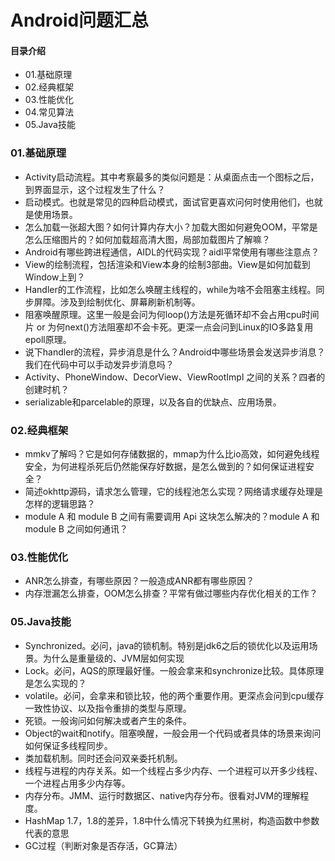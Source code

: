 # Android问题汇总
#### 目录介绍
- 01.基础原理
- 02.经典框架
- 03.性能优化
- 04.常见算法
- 05.Java技能




### 01.基础原理
- Activity启动流程。其中考察最多的类似问题是：从桌面点击一个图标之后，到界面显示，这个过程发生了什么？
- 启动模式。也就是常见的四种启动模式，面试官更喜欢问何时使用他们，也就是使用场景。
- 怎么加载一张超大图？如何计算内存大小？加载大图如何避免OOM，平常是怎么压缩图片的？如何加载超高清大图，局部加载图片了解嘛？
- Android有哪些跨进程通信，AIDL的代码实现？aidl平常使用有哪些注意点？
- View的绘制流程，包括渲染和View本身的绘制3部曲。View是如何加载到Window上到？
- Handler的工作流程，比如怎么唤醒主线程的，while为啥不会阻塞主线程。同步屏障。涉及到绘制优化、屏幕刷新机制等。
- 阻塞唤醒原理。这里一般是会问为何loop()方法是死循环却不会占用cpu时间片 or 为何next()方法阻塞却不会卡死。更深一点会问到Linux的IO多路复用epoll原理。
- 说下handler的流程，异步消息是什么？Android中哪些场景会发送异步消息？我们在代码中可以手动发异步消息吗？
- Activity、PhoneWindow、DecorView、ViewRootImpl 之间的关系？四者的创建时机？
- serializable和parcelable的原理，以及各自的优缺点、应用场景。



### 02.经典框架
- mmkv了解吗？它是如何存储数据的，mmap为什么比io高效，如何避免线程安全，为何进程杀死后仍然能保存好数据，是怎么做到的？如何保证进程安全？
- 简述okhttp源码，请求怎么管理，它的线程池怎么实现？网络请求缓存处理是怎样的逻辑思路？
- module A 和 module B 之间有需要调用 Api 这块怎么解决的？module A 和 module B 之间如何通讯？



### 03.性能优化
- ANR怎么排查，有哪些原因？一般造成ANR都有哪些原因？
- 内存泄漏怎么排查，OOM怎么排查？平常有做过哪些内存优化相关的工作？



### 05.Java技能
- Synchronized。必问，java的锁机制。特别是jdk6之后的锁优化以及运用场景。为什么是重量级的、JVM层如何实现
- Lock。必问，AQS的原理最好懂。一般会拿来和synchronize比较。具体原理是怎么实现的？
- volatile。必问，会拿来和锁比较，他的两个重要作用。更深点会问到cpu缓存一致性协议、以及指令重排的类型与原理。
- 死锁。一般询问如何解决或者产生的条件。
- Object的wait和notify。阻塞唤醒，一般会用一个代码或者具体的场景来询问如何保证多线程同步。
- 类加载机制。同时还会问双亲委托机制。
- 线程与进程的内存关系。如一个线程占多少内存、一个进程可以开多少线程、一个进程占用多少内存等。
- 内存分布。JMM、运行时数据区、native内存分布。很看对JVM的理解程度。
- HashMap 1.7，1.8的差异，1.8中什么情况下转换为红黑树，构造函数中参数代表的意思
- GC过程（判断对象是否存活，GC算法）









